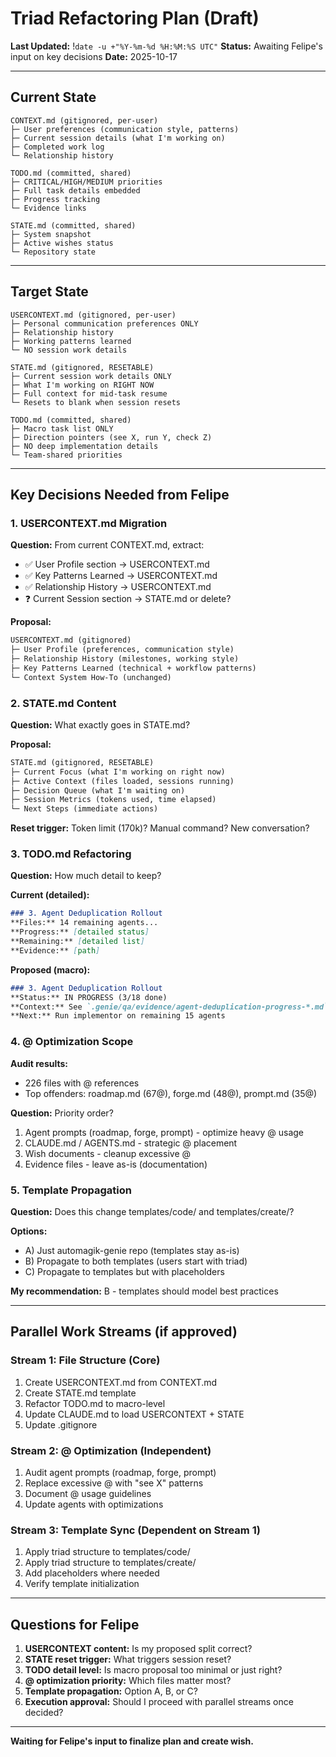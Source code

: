 # Triad Refactoring Plan (Draft)
**Last Updated:** !`date -u +"%Y-%m-%d %H:%M:%S UTC"`
**Status:** Awaiting Felipe's input on key decisions
**Date:** 2025-10-17

---

## Current State

```
CONTEXT.md (gitignored, per-user)
├─ User preferences (communication style, patterns)
├─ Current session details (what I'm working on)
├─ Completed work log
└─ Relationship history

TODO.md (committed, shared)
├─ CRITICAL/HIGH/MEDIUM priorities
├─ Full task details embedded
├─ Progress tracking
└─ Evidence links

STATE.md (committed, shared)
├─ System snapshot
├─ Active wishes status
└─ Repository state
```

---

## Target State

```
USERCONTEXT.md (gitignored, per-user)
├─ Personal communication preferences ONLY
├─ Relationship history
├─ Working patterns learned
└─ NO session work details

STATE.md (gitignored, RESETABLE)
├─ Current session work details ONLY
├─ What I'm working on RIGHT NOW
├─ Full context for mid-task resume
└─ Resets to blank when session resets

TODO.md (committed, shared)
├─ Macro task list ONLY
├─ Direction pointers (see X, run Y, check Z)
├─ NO deep implementation details
└─ Team-shared priorities
```

---

## Key Decisions Needed from Felipe

### 1. USERCONTEXT.md Migration
**Question:** From current CONTEXT.md, extract:
- ✅ User Profile section → USERCONTEXT.md
- ✅ Key Patterns Learned → USERCONTEXT.md
- ✅ Relationship History → USERCONTEXT.md
- ❓ Current Session section → STATE.md or delete?

**Proposal:**
```markdown
USERCONTEXT.md (gitignored)
├─ User Profile (preferences, communication style)
├─ Relationship History (milestones, working style)
├─ Key Patterns Learned (technical + workflow patterns)
└─ Context System How-To (unchanged)
```

### 2. STATE.md Content
**Question:** What exactly goes in STATE.md?

**Proposal:**
```markdown
STATE.md (gitignored, RESETABLE)
├─ Current Focus (what I'm working on right now)
├─ Active Context (files loaded, sessions running)
├─ Decision Queue (what I'm waiting on)
├─ Session Metrics (tokens used, time elapsed)
└─ Next Steps (immediate actions)
```

**Reset trigger:** Token limit (170k)? Manual command? New conversation?

### 3. TODO.md Refactoring
**Question:** How much detail to keep?

**Current (detailed):**
```markdown
### 3. Agent Deduplication Rollout
**Files:** 14 remaining agents...
**Progress:** [detailed status]
**Remaining:** [detailed list]
**Evidence:** [path]
```

**Proposed (macro):**
```markdown
### 3. Agent Deduplication Rollout
**Status:** IN PROGRESS (3/18 done)
**Context:** See `.genie/qa/evidence/agent-deduplication-progress-*.md`
**Next:** Run implementor on remaining 15 agents
```

### 4. @ Optimization Scope
**Audit results:**
- 226 files with @ references
- Top offenders: roadmap.md (67@), forge.md (48@), prompt.md (35@)

**Question:** Priority order?
1. Agent prompts (roadmap, forge, prompt) - optimize heavy @ usage
2. CLAUDE.md / AGENTS.md - strategic @ placement
3. Wish documents - cleanup excessive @
4. Evidence files - leave as-is (documentation)

### 5. Template Propagation
**Question:** Does this change templates/code/ and templates/create/?

**Options:**
- A) Just automagik-genie repo (templates stay as-is)
- B) Propagate to both templates (users start with triad)
- C) Propagate to templates but with placeholders

**My recommendation:** B - templates should model best practices

---

## Parallel Work Streams (if approved)

### Stream 1: File Structure (Core)
1. Create USERCONTEXT.md from CONTEXT.md
2. Create STATE.md template
3. Refactor TODO.md to macro-level
4. Update CLAUDE.md to load USERCONTEXT + STATE
5. Update .gitignore

### Stream 2: @ Optimization (Independent)
1. Audit agent prompts (roadmap, forge, prompt)
2. Replace excessive @ with "see X" patterns
3. Document @ usage guidelines
4. Update agents with optimizations

### Stream 3: Template Sync (Dependent on Stream 1)
1. Apply triad structure to templates/code/
2. Apply triad structure to templates/create/
3. Add placeholders where needed
4. Verify template initialization

---

## Questions for Felipe

1. **USERCONTEXT content:** Is my proposed split correct?
2. **STATE reset trigger:** What triggers session reset?
3. **TODO detail level:** Is macro proposal too minimal or just right?
4. **@ optimization priority:** Which files matter most?
5. **Template propagation:** Option A, B, or C?
6. **Execution approval:** Should I proceed with parallel streams once decided?

---

**Waiting for Felipe's input to finalize plan and create wish.**
